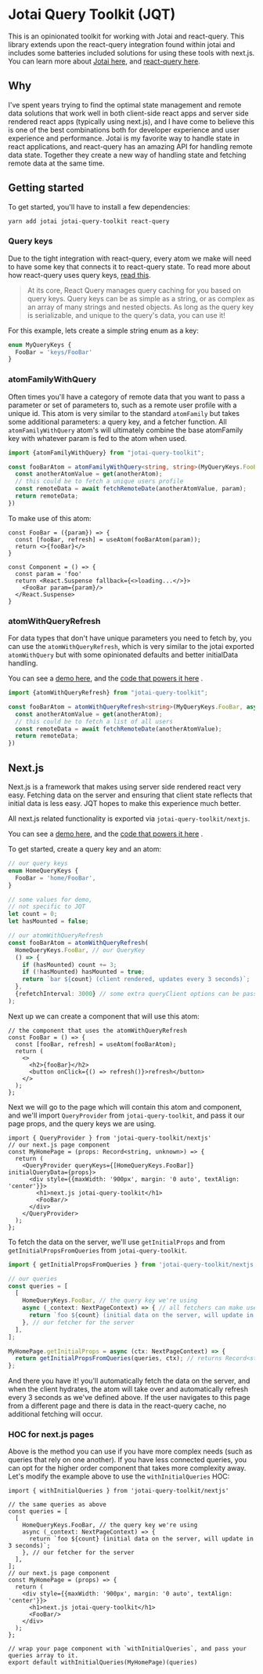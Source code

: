 # Jotai Query Toolkit (JQT)

This is an opinionated toolkit for working with Jotai and react-query. This library extends upon the react-query
integration found within jotai and includes some batteries included solutions for using these tools with next.js. You
can learn more about [Jotai here](https://jotai.pmnd.rs/), and [react-query here](https://react-query.tanstack.com/).

## Why

I've spent years trying to find the optimal state management and remote data solutions that work well in both
client-side react apps and server side rendered react apps (typically using next.js), and I have come to believe this is
one of the best combinations both for developer experience and user experience and performance. Jotai is my favorite way
to handle state in react applications, and react-query has an amazing API for handling remote data state. Together they
create a new way of handling state and fetching remote data at the same time.

## Getting started

To get started, you'll have to install a few dependencies:

```bash
yarn add jotai jotai-query-toolkit react-query
```

### Query keys

Due to the tight integration with react-query, every atom we make will need to have some key that connects it to
react-query state. To read more about how react-query uses query
keys, [read this](https://react-query.tanstack.com/guides/query-keys).

> At its core, React Query manages query caching for you based on query keys. Query keys can be as simple as a string, or as complex as an array of many strings and nested objects. As long as the query key is serializable, and unique to the query's data, you can use it!

For this example, lets create a simple string enum as a key:

```typescript
enum MyQueryKeys {
  FooBar = 'keys/FooBar'
}
```

### atomFamilyWithQuery

Often times you'll have a category of remote data that you want to pass a parameter or set of parameters to, such as a
remote user profile with a unique id. This atom is very similar to the standard `atomFamily` but takes some additional
parameters: a query key, and a fetcher function. All `atomFamilyWithQuery` atom's will ultimately combine the base
atomFamily key with whatever param is fed to the atom when used.

```typescript
import {atomFamilyWithQuery} from "jotai-query-toolkit";

const fooBarAtom = atomFamilyWithQuery<string, string>(MyQueryKeys.FooBar, async (get, param) => {
  const anotherAtomValue = get(anotherAtom);
  // this could be to fetch a unique users profile
  const remoteData = await fetchRemoteDate(anotherAtomValue, param);
  return remoteData;
})
```

To make use of this atom:

```tsx
const FooBar = ({param}) => {
  const [fooBar, refresh] = useAtom(fooBarAtom(param));
  return <>{fooBar}</>
}

const Component = () => {
  const param = 'foo'
  return <React.Suspense fallback={<>loading...</>}>
    <FooBar param={param}/>
  </React.Suspense>
}
```

### atomWithQueryRefresh

For data types that don't have unique parameters you need to fetch by, you can use the `atomWithQueryRefresh`, which is
very similar to the jotai exported `atomWithQuery` but with some opinionated defaults and better initialData handling.

You can see a [demo here](https://jqt-vite.vercel.app/), and
the [code that powers it here](https://github.com/fungible-systems/jotai-query-toolkit/blob/main/examples/vite-react-ts/src/App.tsx)
.

```typescript
import {atomWithQueryRefresh} from "jotai-query-toolkit";

const fooBarAtom = atomWithQueryRefresh<string>(MyQueryKeys.FooBar, async (get) => {
  const anotherAtomValue = get(anotherAtom);
  // this could be to fetch a list of all users
  const remoteData = await fetchRemoteDate(anotherAtomValue);
  return remoteData;
})
```

## Next.js

Next.js is a framework that makes using server side rendered react very easy. Fetching data on the server and ensuring
that client state reflects that initial data is less easy. JQT hopes to make this experience much better.

All next.js related functionality is exported via `jotai-query-toolkit/nextjs`.

You can see a [demo here](https://jqt-next.vercel.app/), and
the [code that powers it here](https://github.com/fungible-systems/jotai-query-toolkit/blob/main/examples/next-js/src/pages/index.tsx)
.

To get started, create a query key and an atom:

```typescript
// our query keys
enum HomeQueryKeys {
  FooBar = 'home/FooBar',
}

// some values for demo, 
// not specific to JQT
let count = 0;
let hasMounted = false;

// our atomWithQueryRefresh
const fooBarAtom = atomWithQueryRefresh(
  HomeQueryKeys.FooBar, // our QueryKey
  () => {
    if (hasMounted) count += 3;
    if (!hasMounted) hasMounted = true;
    return `bar ${count} (client rendered, updates every 3 seconds)`;
  },
  {refetchInterval: 3000} // some extra queryClient options can be passed here
);
```

Next up we can create a component that will use this atom:

```tsx
// the component that uses the atomWithQueryRefresh
const FooBar = () => {
  const [fooBar, refresh] = useAtom(fooBarAtom);
  return (
    <>
      <h2>{fooBar}</h2>
      <button onClick={() => refresh()}>refresh</button>
    </>
  );
};
```

Next we will go to the page which will contain this atom and component, and we'll import `QueryProvider`
from `jotai-query-toolkit`, and pass it our page props, and the query keys we are using.

```tsx
import { QueryProvider } from 'jotai-query-toolkit/nextjs'
// our next.js page component
const MyHomePage = (props: Record<string, unknown>) => {
  return (
    <QueryProvider queryKeys={[HomeQueryKeys.FooBar]} initialQueryData={props}>
      <div style={{maxWidth: '900px', margin: '0 auto', textAlign: 'center'}}>
        <h1>next.js jotai-query-toolkit</h1>
        <FooBar/>
      </div>
    </QueryProvider>
  );
};
```

To fetch the data on the server, we'll use `getInitialProps` and from `getInitialPropsFromQueries`
from `jotai-query-toolkit`.

```ts
import { getInitialPropsFromQueries } from 'jotai-query-toolkit/nextjs'

// our queries
const queries = [
  [
    HomeQueryKeys.FooBar, // the query key we're using
    async (_context: NextPageContext) => { // all fetchers can make use of the NextPageContext
      return `foo ${count} (initial data on the server, will update in 3 seconds)`;
    }, // our fetcher for the server
  ],
];

MyHomePage.getInitialProps = async (ctx: NextPageContext) => {
  return getInitialPropsFromQueries(queries, ctx); // returns Record<string, unknown>
};
```

And there you have it! you'll automatically fetch the data on the server, and when the client hydrates, the atom will
take over and automatically refresh every 3 seconds as we've defined above. If the user navigates to this page from a
different page and there is data in the react-query cache, no additional fetching will occur.

### HOC for next.js pages

Above is the method you can use if you have more complex needs (such as queries that rely on one another). If you have
less connected queries, you can opt for the higher order component that takes more complexity away. Let's modify the
example above to use the `withInitialQueries` HOC:

```tsx
import { withInitialQueries } from 'jotai-query-toolkit/nextjs'

// the same queries as above
const queries = [
  [
    HomeQueryKeys.FooBar, // the query key we're using
    async (_context: NextPageContext) => {
      return `foo ${count} (initial data on the server, will update in 3 seconds)`;
    }, // our fetcher for the server
  ],
];
// our next.js page component
const MyHomePage = (props) => {
  return (
    <div style={{maxWidth: '900px', margin: '0 auto', textAlign: 'center'}}>
      <h1>next.js jotai-query-toolkit</h1>
      <FooBar/>
    </div>
  );
};

// wrap your page component with `withInitialQueries`, and pass your queries array to it.
export default withInitialQueries(MyHomePage)(queries)
```
